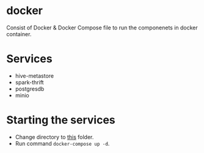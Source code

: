 # docker
Consist of Docker & Docker Compose file to run the componenets in docker container.
# Services
* hive-metastore
* spark-thrift
* postgresdb
* minio
# Starting the services
* Change directory to [this](/docker) folder.
* Run command `docker-compose up -d`.

